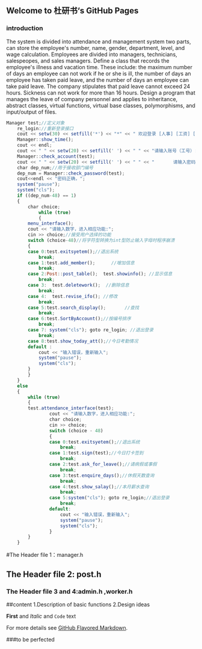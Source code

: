 ## Welcome to 杜研书‘s GitHub Pages

### introduction 


The system is divided into attendance and management system two parts, can store the employee's number, name, gender, department, level, and wage calculation. Employees are divided into managers, technicians, salespeopes, and sales managers.
Define a class that records the employee's illness and vacation time. These include: the maximum number of days an employee can not work if he or she is ill, the number of days an employee has taken paid leave, and the number of days an employee can take paid leave. The company stipulates that paid leave cannot exceed 24 hours. Sickness can not work for more than 16 hours.
Design a program that manages the leave of company personnel and applies to inheritance, abstract classes, virtual functions, virtual base classes, polymorphisms, and input/output of files.


```javascript
Manager test;//定义对象
	re_login://重新登录接口
	cout << setw(30) << setfill('*') << "*" << " 欢迎登录 [人事] [工资] [考勤] 系统 " << setw(30) << setfill('*') << "* " << endl;
	Manager::show_time();
	cout << endl;
	cout << " " << setw(20) << setfill(' ') << " " << "请输入账号（工号）:"  ;
	Manager::check_account(test);
	cout << " " << setw(20) << setfill(' ') << " " << "       请输入密码:";//密码组成为，第一位部门编号，后面为工号
	char dep_num;//用于接收部门编号
	dep_num = Manager::check_password(test);	
	cout<<endl << "密码正确，";
	system("pause");
	system("cls");	
	if ((dep_num-48) == 1)
	{
		char choice;
			while (true)
			{
		menu_interface();
		cout << "请输入数字，进入相应功能:";
		cin >> choice;//接受用户选择的功能
		switch (choice-48)//将字符型转换为int型防止输入字母时程序崩溃
		{
		case 0:test.exitsyetem();//退出系统
			break;
		case 1:test.add_member();      //增加信息
			break;
		case 2:Post::post_table();  test.showinfo(); //显示信息
			break;
		case 3:  test.deletework();  //删除信息
			break;
		case 4:  test.revise_ifo(); //修改
			break;
		case 5:test.search_display();       //查找
			break;
		case 6:test.SortByAccount();//按编号排序
			break;
		case 7: system("cls"); goto re_login; //退出登录
			break;
		case 8:test.show_today_att();//今日考勤情况
		default :
			cout << "输入错误，重新输入";
			system("pause");
			system("cls");
		}
		}
	}	
	else
	{
		while (true)
		{
		test.attendance_interface(test);
				cout << "请输入数字，进入相应功能:";
				char choice;
				cin >> choice;
				switch (choice - 48)
				{
				case 0:test.exitsyetem();//退出系统
					break;
				case 1:test.sign(test);//今日打卡签到
					break;
				case 2:test.ask_for_leave();//请病假或事假
					break;
				case 3:test.enquire_days();//休假天数查询
					break;
				case 4:test.show_salay();//本月薪水查询
					break;
				case 5:system("cls"); goto re_login;//退出登录
					break;
				default:
					cout << "输入错误，重新输入";
					system("pause");
					system("cls");
				}
		}		
	}
```

#The Header file 1：manager.h
## The Header file 2: post.h
###  The Header file 3 and 4:admin.h ,worker.h 

##content
1.Description of basic functions
2.Design ideas


**First** and _Italic_ and `Code` text


For more details see [GitHub Flavored Markdown](https://guides.github.com/features/mastering-markdown/).

###to be perfected
